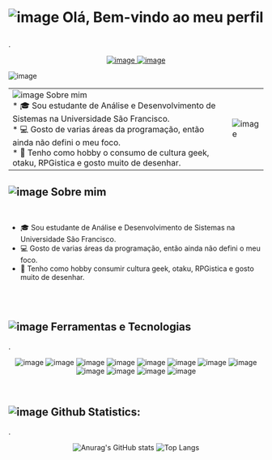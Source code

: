 # <p align=center> ![image](https://img.icons8.com/dusk/64/000000/java-coffee-cup-logo.png)    Olá, Bem-vindo ao meu perfil</p> 

.<p align=center>  [![image](https://img.shields.io/badge/LinkedIn-4f52de?style=for-the-badge&logo=linkedin&logoColor=white) ](https://www.linkedin.com/in/grenda-carla-ferreira-silva-69bb4a1b9/)        [ ![image](https://img.shields.io/badge/GitHub-3c073c?style=for-the-badge&logo=github&logoColor=white)](https://github.com/GrendaCarla)  </p> 


![image](https://user-images.githubusercontent.com/80162033/116268175-73b07380-a753-11eb-8d51-c89038c37cc1.png)

|||
| ------------------- | ------------------- |
| ![image](https://img.icons8.com/dusk/64/000000/cute-skull.png) Sobre mim  <br> * 🎓 Sou estudante de Análise e Desenvolvimento de Sistemas na Universidade São Francisco. <br> * 💻 Gosto de varias áreas da programação, então ainda não defini o meu foco. <br> * 💖 Tenho como hobby o consumo de cultura geek, otaku, RPGistica e gosto muito de desenhar.| ![image](https://user-images.githubusercontent.com/80162033/116268175-73b07380-a753-11eb-8d51-c89038c37cc1.png) |




##  ![image](https://img.icons8.com/dusk/64/000000/cute-skull.png) Sobre mim

<br>

* 🎓 Sou estudante de Análise e Desenvolvimento de Sistemas na Universidade São Francisco.
* 💻 Gosto de varias áreas da programação, então ainda não defini o meu foco.
* 💖 Tenho como hobby consumir cultura geek, otaku, RPGistica e gosto muito de desenhar.

<br><br>
  
## ![image](https://img.icons8.com/dusk/64/000000/maintenance.png) Ferramentas e Tecnologias

.<p align=center> ![image](https://img.shields.io/badge/C-67076C?style=for-the-badge&logo=c&logoColor=white) ![image](https://img.shields.io/badge/C%2B%2B-740A96?style=for-the-badge&logo=c%2B%2B&logoColor=white) ![image](https://img.shields.io/badge/C%23-7933aa?style=for-the-badge&logo=c-sharp&logoColor=white)          ![image](https://img.shields.io/badge/Java-6932bd?style=for-the-badge&logo=java&logoColor=white) ![image](https://img.shields.io/badge/Python-6543cf?style=for-the-badge&logo=python&logoColor=white)          ![image](https://img.shields.io/badge/HTML-4f52de?style=for-the-badge&logo=html5&logoColor=white) ![image](https://img.shields.io/badge/JavaScript-728aea?style=for-the-badge&logo=javascript&logoColor=white) ![image](https://img.shields.io/badge/CSS-72afea?&style=for-the-badge&logo=css3&logoColor=white)           ![image](https://img.shields.io/badge/Dart-73d4ed?style=for-the-badge&logo=dart&logoColor=white) ![image](https://img.shields.io/badge/Flutter-5bdbcb?style=for-the-badge&logo=flutter&logoColor=white)       ![image](https://img.shields.io/badge/Microsoft_SQL_Server-54e4a2?style=for-the-badge&logo=microsoft-sql-server&logoColor=black) ![image](https://img.shields.io/badge/MySQL-7ced8d?style=for-the-badge&logo=mysql&logoColor=black)  </p>
 
<br>

## ![image](https://img.icons8.com/dusk/64/000000/bullish.png) Github Statistics:

.<p align=center>  ![Anurag's GitHub stats](https://github-readme-stats.vercel.app/api?username=GrendaCarla&show_icons=true&hide=issues&bg_color=230E3E&text_color=8692FB&icon_color=F01A80&title_color=59CCBA)      ![Top Langs](https://github-readme-stats.vercel.app/api/top-langs/?&layout=compact&username=GrendaCarla&bg_color=230E3E&text_color=F01A80&icon_color=F01A80&title_color=8692FB)    </p>



